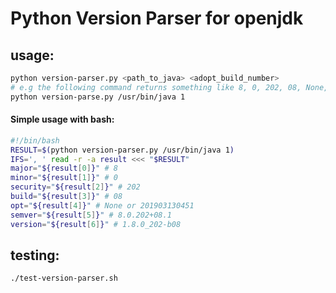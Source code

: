 # Python Version Parser for openjdk

## usage:

```bash
python version-parser.py <path_to_java> <adopt_build_number>
# e.g the following command returns something like 8, 0, 202, 08, None, 8.0.202+08.1
python version-parse.py /usr/bin/java 1
```

#### Simple usage with bash:

```bash
#!/bin/bash
RESULT=$(python version-parser.py /usr/bin/java 1)
IFS=', ' read -r -a result <<< "$RESULT"
major="${result[0]}" # 8
minor="${result[1]}" # 0
security="${result[2]}" # 202
build="${result[3]}" # 08
opt="${result[4]}" # None or 201903130451
semver="${result[5]}" # 8.0.202+08.1
version="${result[6]}" # 1.8.0_202-b08
```

## testing:
```bash
./test-version-parser.sh
```
